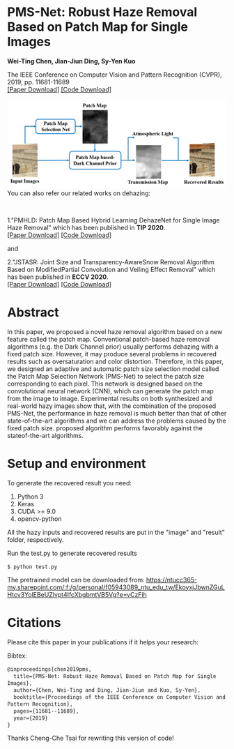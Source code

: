# PMS-Net: Robust Haze Removal Based on Patch Map for Single Images

**Wei-Ting Chen, Jian-Jiun Ding, Sy-Yen Kuo**

The IEEE Conference on Computer Vision and Pattern Recognition (CVPR), 2019, pp. 11681-11689  
[[Paper Download]](https://openaccess.thecvf.com/content_CVPR_2019/html/Chen_PMS-Net_Robust_Haze_Removal_Based_on_Patch_Map_for_Single_CVPR_2019_paper.html/)
[[Code Download]](https://github.com/weitingchen83/PMS-Net)  
<br>
![image](pmsnet.png)
You can also refer our related works on dehazing:

<br>

1."PMHLD: Patch Map Based Hybrid Learning DehazeNet for Single Image Haze Removal" which has been published in **TIP 2020**.  
[[Paper Download]](https://ieeexplore.ieee.org/document/9094006)
[[Code Download]](https://github.com/weitingchen83/Dehazing-PMHLD-Patch-Map-Based-Hybrid-Learning-DehazeNet-for-Single-Image-Haze-Removal-TIP-2020)  

and

2."JSTASR: Joint Size and Transparency-AwareSnow Removal Algorithm Based on ModifiedPartial Convolution and Veiling Effect Removal" which has been published in **ECCV 2020**.  
[[Paper Download]]()
[[Code Download]](https://github.com/weitingchen83/JSTASR-DesnowNet-ECCV-2020)  



# Abstract
In this paper, we proposed a novel haze removal algorithm based on a new feature called the patch map. Conventional patch-based haze removal algorithms (e.g. the Dark Channel prior) usually performs dehazing with a fixed patch size. However, it may produce several problems in recovered results such as oversaturation and color distortion. Therefore, in this paper, we designed an adaptive and automatic patch size selection model called the Patch Map Selection Network (PMS-Net) to select the patch size corresponding to each pixel. This network is designed based on the convolutional neural network (CNN), which can generate the patch map from the image to image. Experimental results on both synthesized and real-world hazy images show that, with the combination of the proposed PMS-Net, the performance in haze removal is much better than that of other state-of-the-art algorithms and we can address the problems caused by the fixed patch size.
proposed algorithm performs favorably against the stateof-the-art algorithms.

# Setup and environment

To generate the recovered result you need:
1. Python 3 
2. Keras
3. CUDA >= 9.0
4. opencv-python

All the hazy inputs and recovered results are put in the "image" and "result" folder, respectively.

Run the test.py to generate recovered results

```
$ python test.py
```
The pretrained model can be downloaded from: <https://ntucc365-my.sharepoint.com/:f:/g/personal/f05943089_ntu_edu_tw/EkoyxjJbwnZGuLHtcv3YolEBeUZlvpt4IfcXbgbmtVB5Vg?e=vCzFih>


# Citations
Please cite this paper in your publications if it helps your research:    

Bibtex:
```
@inproceedings{chen2019pms,
  title={PMS-Net: Robust Haze Removal Based on Patch Map for Single Images},
  author={Chen, Wei-Ting and Ding, Jian-Jiun and Kuo, Sy-Yen},
  booktitle={Proceedings of the IEEE Conference on Computer Vision and Pattern Recognition},
  pages={11681--11689},
  year={2019}
}
```
Thanks Cheng-Che Tsai for rewriting this version of code!

